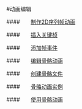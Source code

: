 #动画编辑


####&emsp;&emsp;[制作2D序列帧动画](../2DSpriteSheetAnimation/zh.md)

####&emsp;&emsp;[插入关键桢](../InsertKeyframe/zh.md)

####&emsp;&emsp;[添加帧事件](../AddFrameEvents/zh.md)

####&emsp;&emsp;[编辑骨骼动画](../EditSkeletalAnimation/zh.md)

####&emsp;&emsp;[创建骨骼文件](../CreateSkeletalAnimation/zh.md)

####&emsp;&emsp;[骨骼动画实例](../Sample/zh.md)

####&emsp;&emsp;[使用骨骼动画](../UseSkeletalAnimation/zh.md)


